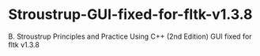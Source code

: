 # Stroustrup-GUI-fixed-for-fltk-v1.3.8
B. Stroustrup Principles and Practice Using C++ (2nd Edition) GUI fixed for fltk v1.3.8
